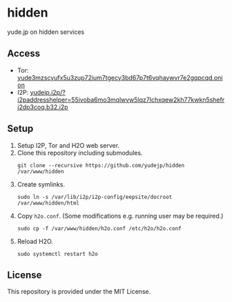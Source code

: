 # hidden
yude.jp on hidden services

## Access
* Tor: [yude3mzscyufx5u3zup72ium7tgecy3bd67p7t6vqhaywvr7e2gqpcqd.onion](yude3mzscyufx5u3zup72ium7tgecy3bd67p7t6vqhaywvr7e2gqpcqd.onion)
* I2P: [yudejp.i2p/?i2paddresshelper=55ivoba6mo3mqlwvw5lqz7lchxqew2kh77kwkn5shefrj2dp3coq.b32.i2p](yudejp.i2p/?i2paddresshelper=55ivoba6mo3mqlwvw5lqz7lchxqew2kh77kwkn5shefrj2dp3coq.b32.i2p)

## Setup
1. Setup I2P, Tor and H2O web server.
2. Clone this repository including submodules.
    ```
    git clone --recursive https://github.com/yudejp/hidden /var/www/hidden
    ```
3. Create symlinks.
    ```
    sudo ln -s /var/lib/i2p/i2p-config/eepsite/docroot /var/www/hidden/html
    ```
4. Copy `h2o.conf`. (Some modifications e.g. running user may be required.)
    ```
    sudo cp -f /var/www/hidden/h2o.conf /etc/h2o/h2o.conf
    ```
5. Reload H2O.
    ```
    sudo systemctl restart h2o
    ```

## License
This repository is provided under the MIT License.
